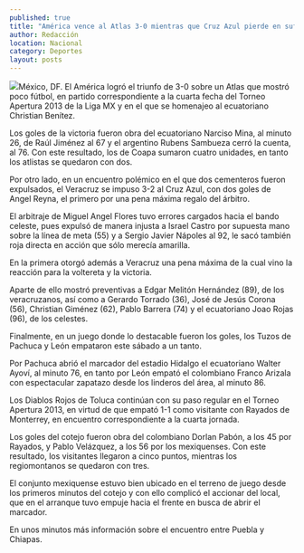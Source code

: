 ```yaml
---
published: true
title: "América vence al Atlas 3-0 mientras que Cruz Azul pierde en sufrido encuentro ante el Veracruz"
author: Redacción
location: Nacional
category: Deportes
layout: posts
---
```



![](http://i.imgur.com/cjslmrDm.jpg)México, DF. El América logró el triunfo de 3-0 sobre un Atlas que mostró poco fútbol, en partido correspondiente a la cuarta fecha del Torneo Apertura 2013 de la Liga MX y en el que se homenajeo al ecuatoriano Christian Benítez.

Los goles de la victoria fueron obra del ecuatoriano Narciso Mina, al minuto 26, de Raúl Jiménez al 67 y el argentino Rubens Sambueza cerró la cuenta, al 76. Con este resultado, los de Coapa sumaron cuatro unidades, en tanto los atlistas se quedaron con dos.

Por otro lado, en un encuentro polémico en el que dos cementeros fueron expulsados, el Veracruz se impuso 3-2 al Cruz Azul, con dos goles de Angel Reyna, el primero por una pena máxima regalo del árbitro.

El arbitraje de Miguel Angel Flores tuvo errores cargados hacia el bando celeste, pues expulsó de manera injusta a Israel Castro por supuesta mano sobre la línea de meta (55) y a Sergio Javier Nápoles al 92, le sacó también roja directa en acción que sólo merecía amarilla.

En la primera otorgó además a Veracruz una pena máxima de la cual vino la reacción para la voltereta y la victoria.

Aparte de ello mostró preventivas a Edgar Melitón Hernández (89), de los veracruzanos, así como a Gerardo Torrado (36), José de Jesús Corona (56), Christian Giménez (62), Pablo Barrera (74) y el ecuatoriano Joao Rojas (96), de los celestes.

Finalmente, en un juego donde lo destacable fueron los goles, los Tuzos de Pachuca y León empataron este sábado a un tanto.

Por Pachuca abrió el marcador del estadio Hidalgo el ecuatoriano Walter Ayoví, al minuto 76, en tanto por León empató el colombiano Franco Arizala con espectacular zapatazo desde los linderos del área, al minuto 86.

Los Diablos Rojos de Toluca continúan con su paso regular en el Torneo Apertura 2013, en virtud de que empató 1-1 como visitante con Rayados de Monterrey, en encuentro correspondiente a la cuarta jornada.

Los goles del cotejo fueron obra del colombiano Dorlan Pabón, a los 45 por Rayados, y Pablo Velázquez, a los 56 por los mexiquenses. Con este resultado, los visitantes llegaron a cinco puntos, mientras los regiomontanos se quedaron con tres.

El conjunto mexiquense estuvo bien ubicado en el terreno de juego desde los primeros minutos del cotejo y con ello complicó el accionar del local, que en el arranque tuvo empuje hacia el frente en busca de abrir el marcador.


En unos minutos más información sobre el encuentro entre Puebla y Chiapas.
